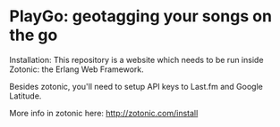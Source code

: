 PlayGo: geotagging your songs on the go
=======================================

Installation: This repository is a website which needs to be run
inside Zotonic: the Erlang Web Framework.

Besides zotonic, you'll need to setup API keys to Last.fm and Google
Latitude.

More info in zotonic here: http://zotonic.com/install

